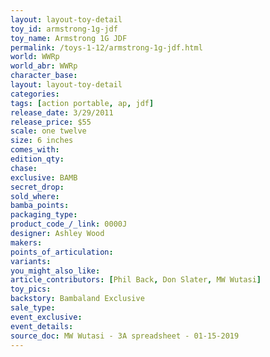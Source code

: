 ```yaml
---
layout: layout-toy-detail 
toy_id: armstrong-1g-jdf
toy_name: Armstrong 1G JDF
permalink: /toys-1-12/armstrong-1g-jdf.html
world: WWRp
world_abr: WWRp
character_base: 
layout: layout-toy-detail
categories: 
tags: [action portable, ap, jdf]
release_date: 3/29/2011
release_price: $55 
scale: one twelve
size: 6 inches
comes_with: 
edition_qty: 
chase: 
exclusive: BAMB
secret_drop: 
sold_where: 
bamba_points: 
packaging_type: 
product_code_/_link: 0000J
designer: Ashley Wood
makers: 
points_of_articulation: 
variants: 
you_might_also_like: 
article_contributors: [Phil Back, Don Slater, MW Wutasi]
toy_pics: 
backstory: Bambaland Exclusive
sale_type: 
event_exclusive: 
event_details: 
source_doc: MW Wutasi - 3A spreadsheet - 01-15-2019
---
```

